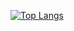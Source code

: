 
[![Top Langs](https://github-readme-stats.vercel.app/api/top-langs/?username=ts5354&layout=donut-vertical)](https://github.com/anuraghazra/github-readme-stats)
